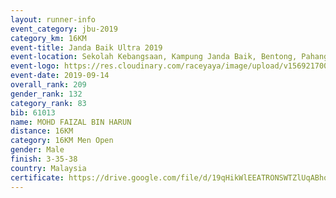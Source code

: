 ```yaml
---
layout: runner-info 
event_category: jbu-2019 
category_km: 16KM 
event-title: Janda Baik Ultra 2019 
event-location: Sekolah Kebangsaan, Kampung Janda Baik, Bentong, Pahang, Malaysia 
event-logo: https://res.cloudinary.com/raceyaya/image/upload/v1569217009/logo/janda-baik_vch1pc.jpg 
event-date: 2019-09-14
overall_rank: 209
gender_rank: 132
category_rank: 83
bib: 61013
name: MOHD FAIZAL BIN HARUN
distance: 16KM
category: 16KM Men Open
gender: Male
finish: 3-35-38
country: Malaysia
certificate: https://drive.google.com/file/d/19qHikWlEEATRONSWTZlUqABhq7xvIc3o/view?usp=sharing
---
```

